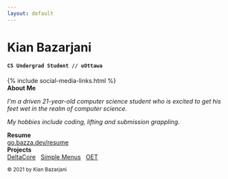 ```yaml
---
layout: default
---
```


# Kian Bazarjani
#### `CS Undergrad Student // uOttawa`

<div>
{% include social-media-links.html %}
</div>

<div class="main">
    <div class="row">
        <div class="column left">
            <b>About Me</b>
        </div>
        <div class="column right">
            <p class="ntm"><i>I'm a driven 21-year-old computer science student who is excited to get his feet wet in the realm of computer science.</i></p>
            <p class="nbm"><i>My hobbies include coding, lifting and submission grappling.</i></p>
        </div>
    </div>
    <div class="row">
        <div class="column left">
            <b>Resume</b>
        </div>
        <div class="column right">
            <a href="https://go.bazza.dev/resume">go.bazza.dev/resume</a>
        </div>
        </div>
    <div class="row">
        <div class="column-bottom left">
            <b>Projects</b>
        </div>
        <div class="column-bottom right">
            <a href="https://github.com/BazzaDEV/DeltaCore">DeltaCore</a> &nbsp;
            <a href="https://github.com/BazzaDEV/SimpleMenus">Simple Menus</a> &nbsp;
            <a href="https://github.com/BazzaDEV/OptimalEnchantTool">OET</a>
        </div>
    </div>
</div>

<sub>© 2021 by Kian Bazarjani</sub>